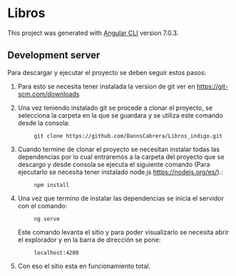 # Libros

This project was generated with [Angular CLI](https://github.com/angular/angular-cli) version 7.0.3.

## Development server

Para descargar y ejecutar el proyecto se deben seguir estos pasos:

1) Para esto se necesita tener instalada la version de git ver en https://git-scm.com/downloads

2) Una vez teniendo instalado git se procede a clonar el proyecto, se selecciona la carpeta en la que se guardara y se utiliza este comando desde la consola:  

            git clone https://github.com/DannsCabrera/Libros_indigo.git

3) Cuando termine de clonar el proyecto se necesitan instalar todas las dependencias por lo cual entraremos a la carpeta del proyecto que se descargo y desde consola se ejecuta el siguiente comando (Para ejecutarlo se necesita tener instalado node.js https://nodejs.org/es/).: 

            npm install  

4) Una vez que termino de instalar las dependencias se inicia el servidor con el comando: 

            ng serve
     Este comando levanta el sitio y para poder visualizarlo se necesita abrir el explorador y en la barra de dirección se pone:          
     
            localhost:4200

5) Con eso el sitio esta en funcionamiento total.

